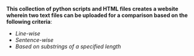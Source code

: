 **This collection of python scripts and HTML files creates a website wherein two text files can be uploaded for a comparison
based on the following criteria**:
- _Line-wise_
- _Sentence-wise_
- _Based on substrings of a specified length_
